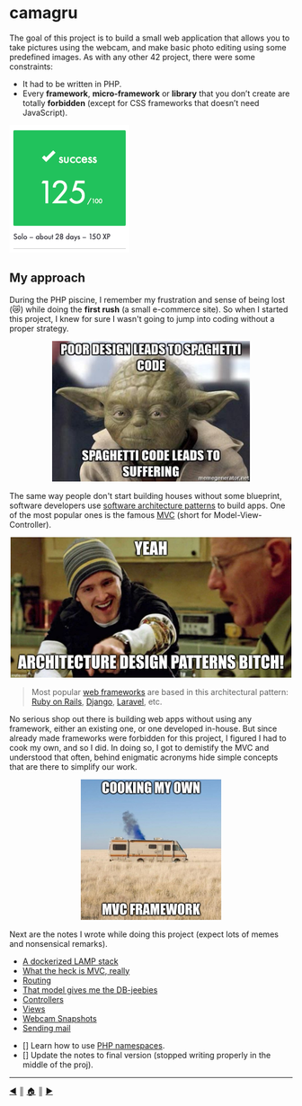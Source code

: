 # camagru
The goal of this project is to build a small web application that allows you to take pictures using the webcam, and make basic photo editing using some predefined images. As with any other 42 project, there were some constraints:

* It had to be written in PHP.
* Every **framework**, **micro-framework** or **library** that you don’t create are totally **forbidden** (except for CSS frameworks that doesn’t need JavaScript).

![graded](./README/images/graded.png "A hundie!")

## My approach
During the PHP piscine, I remember my frustration and sense of being lost (😿) while doing the **first rush** (a small e-commerce site). So when I started this project, I knew for sure I wasn't going to jump into coding without a proper strategy.

<p align="center"><img src="./README/images/yoda.jpg" height="250" /></p>

The same way people don't start building houses without some blueprint, software developers use [software architecture patterns](https://en.wikipedia.org/wiki/Software_architecture) to build apps. One of the most popular ones is the famous [MVC](https://en.wikipedia.org/wiki/Model%E2%80%93view%E2%80%93controller) (short for Model-View-Controller).

<p align="center"><img src="./README/images/jesse.jpg" height="250" /></p>

> Most popular [web frameworks](https://en.wikipedia.org/wiki/Web_framework) are based in this architectural pattern: [Ruby on Rails](https://rubyonrails.org/), [Django](https://www.djangoproject.com/), [Laravel](https://laravel.com/), etc.

No serious shop out there is building web apps without using any framework, either an existing one, or one developed in-house. But since already made frameworks were forbidden for this project, I figured I had to cook my own, and so I did. In doing so, I got to demistify the MVC and understood that often, behind enigmatic acronyms hide simple concepts that are there to simplify our work.

<p align="center"><img src="./README/images/cook.jpg" height="250" /></p>

Next are the notes I wrote while doing this project (expect lots of memes and nonsensical remarks).

* [A dockerized LAMP stack](./README/docker_lamp.md)
* [What the heck is MVC, really](./README/mvc.md)
* [Routing](./README/router.md)
* [That model gives me the DB-jeebies](./README/model_class.md)
* [Controllers](./README/controller_class.md)
* [Views](./README/views.md)
* [Webcam Snapshots](./README/camera.md)
* [Sending mail](./README/email.md)

- [] Learn how to use [PHP namespaces](https://www.php.net/manual/en/language.namespaces.php).
- [] Update the notes to final version (stopped writing properly in the middle of the proj).
---
[:arrow_backward:][back] ║ [:house:][home] ║ [:arrow_forward:][next]

<!-- navigation -->
[home]: #
[back]: #
[next]: ./README/docker_lamp.md
